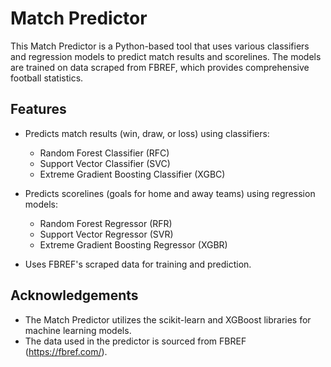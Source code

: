 # Match Predictor

This Match Predictor is a Python-based tool that uses various classifiers and regression models to predict match results and scorelines. The models are trained on data scraped from FBREF, which provides comprehensive football statistics.

## Features

- Predicts match results (win, draw, or loss) using classifiers:
  - Random Forest Classifier (RFC)
  - Support Vector Classifier (SVC)
  - Extreme Gradient Boosting Classifier (XGBC)

- Predicts scorelines (goals for home and away teams) using regression models:
  - Random Forest Regressor (RFR)
  - Support Vector Regressor (SVR)
  - Extreme Gradient Boosting Regressor (XGBR)

- Uses FBREF's scraped data for training and prediction.

## Acknowledgements

- The Match Predictor utilizes the scikit-learn and XGBoost libraries for machine learning models.
- The data used in the predictor is sourced from FBREF (https://fbref.com/).
